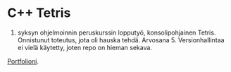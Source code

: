 # C++ Tetris

1. syksyn ohjelmoinnin peruskurssin lopputyö, konsolipohjainen Tetris. Onnistunut toteutus, jota oli hauska tehdä. Arvosana 5. Versionhallintaa ei vielä käytetty, joten repo on hieman sekava.

[Portfolioni](https://student.labranet.jamk.fi/~L2912/).
